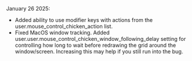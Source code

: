 January 26 2025: 
- Added ability to use modifier keys with actions from the user.mouse_control_chicken_action list.
- Fixed MacOS window tracking. Added user.user.mouse_control_chicken_window_following_delay setting for controlling how long to wait before redrawing the grid around the window/screen. Increasing this may help if you still run into the bug.